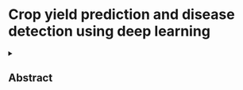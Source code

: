 # Crop yield prediction and disease detection using deep learning 
<details>
<summary><h2> Abstract </h2> </summary>
<br>
 
#### Crop yield prediction: The project uses Long Short-Term Memory (LSTM) models to forecast crop yields accurately by analyzing sequential data like weather patterns and soil conditions. 
 
![Image](https://github.com/user-attachments/assets/38b6fdb8-1964-4002-afcc-d46dea357ed5)

#### Disease detection: Convolutional Neural Networks (CNNs) are employed to detect and classify crop diseases from leaf images, enabling timely intervention and reducing crop losses.

![Image](https://github.com/user-attachments/assets/7af1ca27-43a1-4061-9d4f-7971c5a5a5cf)
![Image](https://github.com/user-attachments/assets/6d105026-9c10-4a4c-a43e-08da7c696d06)

</details>
